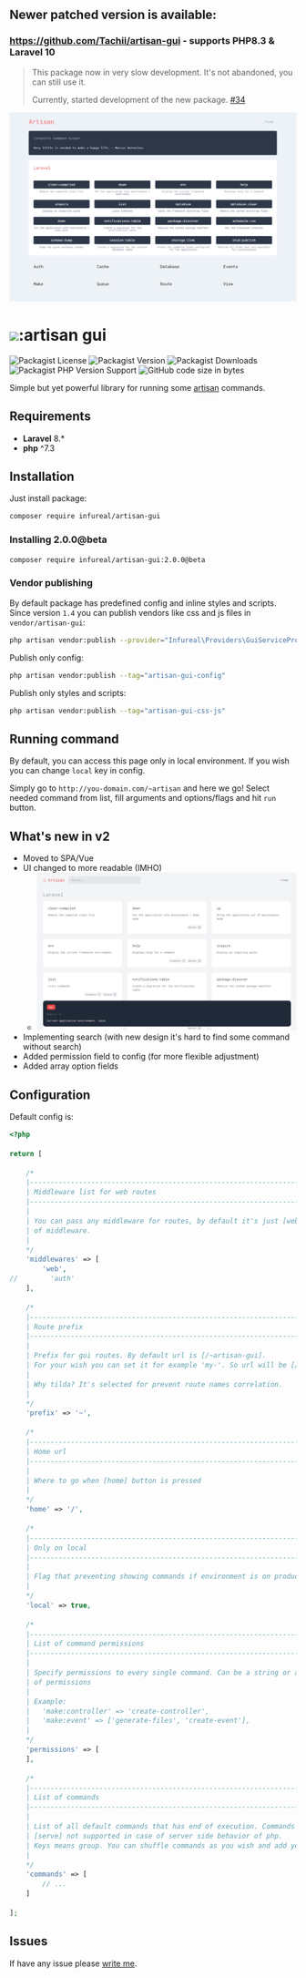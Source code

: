 ## Newer patched version is available: 
### https://github.com/Tachii/artisan-gui - supports PHP8.3 & Laravel 10


>
>
> This package now in very slow development. It's not abandoned, you can still use it. 
> 
> Currently, started development of the new package. [#34](https://github.com/infureal/artisan-gui/issues/36)

<img src="https://raw.githubusercontent.com/inFureal/git-images/main/artisan-gui.png" style="max-width: 100%"  alt="Artisan GUI"/>


# <a href="https://laravel.com" target="_blank"><img src="https://laravel.com/img/logotype.min.svg" width="100"></a>:artisan gui
![Packagist License](https://img.shields.io/packagist/l/infureal/artisan-gui?style=flat)
![Packagist Version](https://img.shields.io/packagist/v/infureal/artisan-gui)
![Packagist Downloads](https://img.shields.io/packagist/dt/infureal/artisan-gui)
![Packagist PHP Version Support](https://img.shields.io/packagist/php-v/infureal/artisan-gui)
![GitHub code size in bytes](https://img.shields.io/github/languages/code-size/infureal/artisan-gui)


Simple but yet powerful library for running some [artisan](https://laravel.com/docs/8.x/artisan) commands.

## Requirements 
- **Laravel** 8.*
- **php** ^7.3

## Installation
Just install package:
```bash
composer require infureal/artisan-gui
```

### Installing 2.0.0@beta
```bash
composer require infureal/artisan-gui:2.0.0@beta
```

### Vendor publishing

By default package has predefined config and inline styles and scripts. 
Since version `1.4` you can publish vendors like css and js files in `vendor/artisan-gui`:
```bash
php artisan vendor:publish --provider="Infureal\Providers\GuiServiceProvider"
```
Publish only config: 
```bash
php artisan vendor:publish --tag="artisan-gui-config"
```

Publish only styles and scripts: 
```bash
php artisan vendor:publish --tag="artisan-gui-css-js"
```


## Running command
By default, you can access this page only in local environment. If you wish
you can change `local` key in config. 

Simply go to `http://you-domain.com/~artisan` and here we go! 
Select needed command from list, fill arguments and options/flags and hit `run` button.

## What's new in v2
- Moved to SPA/Vue
- UI changed to more readable (IMHO)
  - <img width="500px" src="https://raw.githubusercontent.com/inFureal/git-images/main/artisan-gui-2.0.0.png" />
- Implementing search (with new design it's hard to find some command without search)
- Added permission field to config (for more flexible adjustment)
- Added array option fields

## Configuration
Default config is:
```php 
<?php

return [

    /*
    |--------------------------------------------------------------------------
    | Middleware list for web routes
    |--------------------------------------------------------------------------
    |
    | You can pass any middleware for routes, by default it's just [web] group
    | of middleware.
    |
    */
    'middlewares' => [
        'web',
//        'auth'
    ],

    /*
    |--------------------------------------------------------------------------
    | Route prefix
    |--------------------------------------------------------------------------
    |
    | Prefix for gui routes. By default url is [/~artisan-gui].
    | For your wish you can set it for example 'my-'. So url will be [/my-artisan-gui].
    |
    | Why tilda? It's selected for prevent route names correlation.
    |
    */
    'prefix' => '~',

    /*
    |--------------------------------------------------------------------------
    | Home url
    |--------------------------------------------------------------------------
    |
    | Where to go when [home] button is pressed
    |
    */
    'home' => '/',

    /*
    |--------------------------------------------------------------------------
    | Only on local
    |--------------------------------------------------------------------------
    |
    | Flag that preventing showing commands if environment is on production
    |
    */
    'local' => true,
    
    /*
    |--------------------------------------------------------------------------
    | List of command permissions
    |--------------------------------------------------------------------------
    |
    | Specify permissions to every single command. Can be a string or array
    | of permissions
    |
    | Example:
    |   'make:controller' => 'create-controller',
    |   'make:event' => ['generate-files', 'create-event'],
    |
    */
    'permissions' => [
    ],
    
    /*
    |--------------------------------------------------------------------------
    | List of commands
    |--------------------------------------------------------------------------
    |
    | List of all default commands that has end of execution. Commands like
    | [serve] not supported in case of server side behavior of php.
    | Keys means group. You can shuffle commands as you wish and add your own.
    |
    */
    'commands' => [
        // ...
    ]

];

```

## Issues
If have any issue please [write me](https://github.com/inFureal/artisan-gui/issues).

